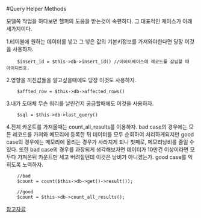 #Query Helper Methods

모델쪽 작업을 하다보면 헬퍼의 도움을 받는것이 속편하다.
그 대표적인 케이스가 아래 세가지이다.

1.테이블에 원하는 데이터를 넣고 그 넣은 값의 기본키정보를 가져와야한다면 당장 이것을 사용하자.

        $insert_id = $this->db->insert_id() //데이터베이스에 레코드를 삽입할 때 아이디번호.

2.영향을 끼친값들을 알고싶을때에도 당장 이것도 사용하자.

        $affted_row = $this->db->affected_rows()

3.내가 도대체 무슨 쿼리를 날린건지 궁금할때에도 이것을 사용하자.

        $sql = $this->db->last_query()

4.전체 카운트를 가져올때는 count_all_results를 이용하자. bad case의 경우에는 모든 레코드를 가져와 메모리에 등록한 뒤 데이터를 모두 순회하여 처리하게되지만 good case의 경우에는 메모리에 올리는 경우가 사라지게 되니 첫째로, 메모리낭비를 줄일 수 있다. 또한 bad case의 경우를 과장되게 생각해보자면 데이터가 10만건 이상이라면 모두다 가져온뒤 카운트만 세고 버려질텐데 이것은 낭비가 아니겠는가. good case를 익히도록 노력하자.

        //bad
        $count = count($this->db->get()->result());

        //good
        $count = $this->db->count_all_results();




[참고자료](http://www.ciboard.co.kr/user_guide/kr/database/helpers.html)
